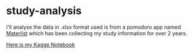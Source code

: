 # study-analysis

I'll analyse the data in .xlsx format used is from a pomodoro app named [Materlist](https://masterlistapp.com) which has been collecting my study information for over 2 years.


[Here is my Kagge Notebook](https://www.kaggle.com/code/itszehra/study-analysis)
